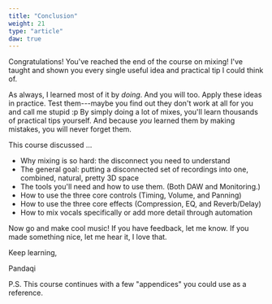 ```yaml
---
title: "Conclusion"
weight: 21
type: "article"
daw: true
---
```


Congratulations! You've reached the end of the course on mixing! I've taught and shown you every single useful idea and practical tip I could think of. 

As always, I learned most of it by _doing_. And you will too. Apply these ideas in practice. Test them---maybe you find out they don't work at all for you and call me stupid :p By simply doing a lot of mixes, you'll learn thousands of practical tips yourself. And because _you_ learned them by making mistakes, you will never forget them.

This course discussed ...

* Why mixing is so hard: the disconnect you need to understand
* The general goal: putting a disconnected set of recordings into one, combined, natural, pretty 3D space
* The tools you'll need and how to use them. (Both DAW and Monitoring.)
* How to use the three core controls (Timing, Volume, and Panning)
* How to use the three core effects (Compression, EQ, and Reverb/Delay)
* How to mix vocals specifically or add more detail through automation

Now go and make cool music! If you have feedback, let me know. If you made something nice, let me hear it, I love that.

Keep learning,

Pandaqi

P.S. This course continues with a few "appendices" you could use as a reference.